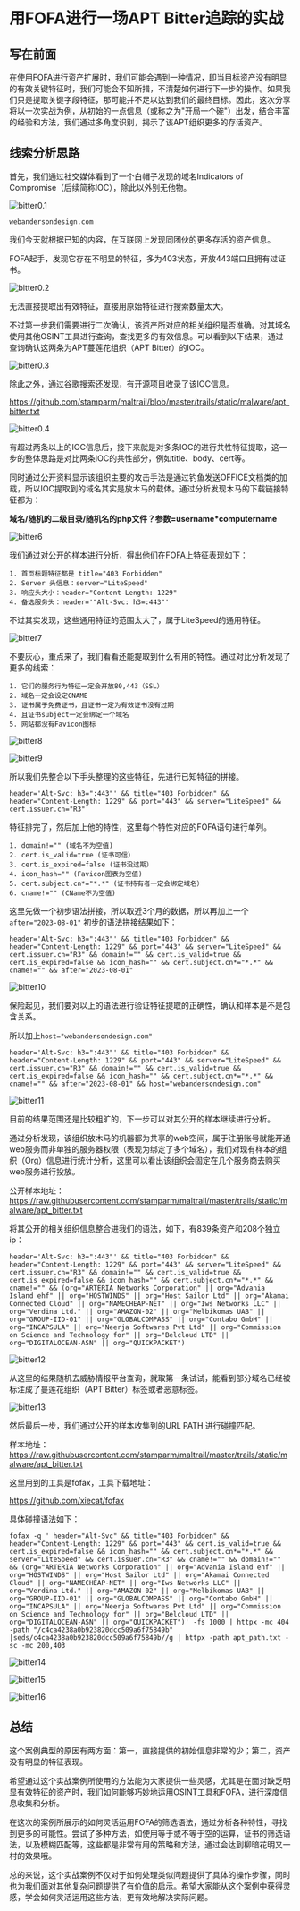 # 用FOFA进行一场APT Bitter追踪的实战

## 写在前面

在使用FOFA进行资产扩展时，我们可能会遇到一种情况，即当目标资产没有明显的有效关键特征时，我们可能会不知所措，不清楚如何进行下一步的操作。如果我们只是提取关键字段特征，那可能并不足以达到我们的最终目标。因此，这次分享将以一次实战为例，从初始的一点信息（或称之为"开局一个碗"）出发，结合丰富的经验和方法，我们通过多角度识别，揭示了该APT组织更多的存活资产。

## 线索分析思路

首先，我们通过社交媒体看到了一个白帽子发现的域名Indicators of Compromise（后续简称IOC），除此以外别无他物。

![bitter0.1](https://github.com/FofaInfo/Awesome-FOFA/blob/6496bcf4f1d0d9aedd55e5f7488bab3a44faa774/Storage/bitter0.1.png)

```
webandersondesign.com
```


我们今天就根据已知的内容，在互联网上发现同团伙的更多存活的资产信息。

FOFA起手，发现它存在不明显的特征，多为403状态，开放443端口且拥有过证书。    

![bitter0.2](https://github.com/FofaInfo/Awesome-FOFA/blob/6496bcf4f1d0d9aedd55e5f7488bab3a44faa774/Storage/bitter0.2.png)   


无法直接提取出有效特征，直接用原始特征进行搜索数量太大。


不过第一步我们需要进行二次确认，该资产所对应的相关组织是否准确。对其域名使用其他OSINT工具进行查询，查找更多的有效信息。可以看到以下结果，通过查询确认这两条为APT蔓莲花组织（APT Bitter）的IOC。

![bitter0.3](https://github.com/FofaInfo/Awesome-FOFA/blob/6496bcf4f1d0d9aedd55e5f7488bab3a44faa774/Storage/bitter0.3.png)


除此之外，通过谷歌搜索还发现，有开源项目收录了该IOC信息。

https://github.com/stamparm/maltrail/blob/master/trails/static/malware/apt_bitter.txt

![bitter0.4](https://github.com/FofaInfo/Awesome-FOFA/blob/6496bcf4f1d0d9aedd55e5f7488bab3a44faa774/Storage/bitter0.4.png)



有超过两条以上的IOC信息后，接下来就是对多条IOC的进行共性特征提取，这一步的整体思路是对比两条IOC的共性部分，例如title、body、cert等。

同时通过公开资料显示该组织主要的攻击手法是通过钓鱼发送OFFICE文档类的加载，所以IOC提取到的域名其实是放木马的载体。通过分析发现木马的下载链接特征都为：

**域名/随机的二级目录/随机名的php文件？参数=username*computername**

![bitter6](https://github.com/FofaInfo/Awesome-FOFA/blob/1f903e5d026f6e0b59f8751aaf749edec8a0c2dc/Storage/bitter6.png)



我们通过对公开的样本进行分析，得出他们在FOFA上特征表现如下：

```
1. 首页标题特征都是 title="403 Forbidden"
2. Server 头信息：server="LiteSpeed" 
3. 响应头大小：header="Content-Length: 1229"
4. 备选服务头：header='"Alt-Svc: h3=:443"'
```


不过其实发现，这些通用特征的范围太大了，属于LiteSpeed的通用特征。


![bitter7](https://github.com/FofaInfo/Awesome-FOFA/blob/1f903e5d026f6e0b59f8751aaf749edec8a0c2dc/Storage/bitter7.png)



不要灰心，重点来了，我们看看还能提取到什么有用的特性。通过对比分析发现了更多的线索：

```
1. 它们的服务行为特征一定会开放80,443（SSL）
2. 域名一定会设定CNAME
3. 证书属于免费证书，且证书一定为有效证书没有过期
4. 且证书subject一定会绑定一个域名
5. 网站都没有Favicon图标
```



![bitter8](https://github.com/FofaInfo/Awesome-FOFA/blob/1f903e5d026f6e0b59f8751aaf749edec8a0c2dc/Storage/bitter8.png)

![bitter9](https://github.com/FofaInfo/Awesome-FOFA/blob/1f903e5d026f6e0b59f8751aaf749edec8a0c2dc/Storage/bitter9.png)


所以我们先整合以下手头整理的这些特征，先进行已知特征的拼接。

```
header='Alt-Svc: h3=":443"' && title="403 Forbidden" && header="Content-Length: 1229" && port="443" && server="LiteSpeed" && cert.issuer.cn="R3"
```

特征排完了，然后加上他的特性，这里每个特性对应的FOFA语句进行单列。

```
1. domain!="" (域名不为空值)
2. cert.is_valid=true (证书可信）
3. cert.is_expired=false (证书没过期）
4. icon_hash="" (Favicon图表为空值)
5. cert.subject.cn*="*.*" (证书持有者一定会绑定域名）
6. cname!="" (CName不为空值)
```


这里先做一个初步语法拼接，所以取近3个月的数据，所以再加上一个`after="2023-08-01"`
初步的语法拼接结果如下：

```
header='Alt-Svc: h3=":443"' && title="403 Forbidden" && header="Content-Length: 1229" && port="443" && server="LiteSpeed" && cert.issuer.cn="R3" && domain!="" && cert.is_valid=true && cert.is_expired=false && icon_hash="" && cert.subject.cn*="*.*" && cname!="" && after="2023-08-01"
```


![bitter10](https://github.com/FofaInfo/Awesome-FOFA/blob/1f903e5d026f6e0b59f8751aaf749edec8a0c2dc/Storage/bitter10.png)


保险起见，我们要对以上的语法进行验证特征提取的正确性，确认和样本是不是包含关系。

所以加上`host="webandersondesign.com"`

```
header='Alt-Svc: h3=":443"' && title="403 Forbidden" && header="Content-Length: 1229" && port="443" && server="LiteSpeed" && cert.issuer.cn="R3" && domain!="" && cert.is_valid=true && cert.is_expired=false && icon_hash="" && cert.subject.cn*="*.*" && cname!="" && after="2023-08-01" && host="webandersondesign.com"
```


![bitter11](https://github.com/FofaInfo/Awesome-FOFA/blob/1f903e5d026f6e0b59f8751aaf749edec8a0c2dc/Storage/bitter11.png)



目前的结果范围还是比较粗旷的，下一步可以对其公开的样本继续进行分析。

通过分析发现，该组织放木马的机器都为共享的web空间，属于注册账号就能开通web服务而非单独的服务器权限（表现为绑定了多个域名），我们对现有样本的组织（Org）信息进行统计分析，这里可以看出该组织会固定在几个服务商去购买web服务进行投放。

公开样本地址：
https://raw.githubusercontent.com/stamparm/maltrail/master/trails/static/malware/apt_bitter.txt

将其公开的相关组织信息整合进我们的语法，如下，有839条资产和208个独立ip：

```
header='Alt-Svc: h3=":443"' && title="403 Forbidden" && header="Content-Length: 1229" && port="443" && server="LiteSpeed" && cert.issuer.cn="R3" && domain!="" && cert.is_valid=true && cert.is_expired=false && icon_hash="" && cert.subject.cn*="*.*" && cname!="" && (org="ARTERIA Networks Corporation" || org="Advania Island ehf" || org="HOSTWINDS" || org="Host Sailor Ltd" || org="Akamai Connected Cloud" || org="NAMECHEAP-NET" || org="Iws Networks LLC" || org="Verdina Ltd." || org="AMAZON-02" || org="Melbikomas UAB" || org="GROUP-IID-01" || org="GLOBALCOMPASS" || org="Contabo GmbH" || org="INCAPSULA" || org="Neerja Softwares Pvt Ltd" || org="Commission on Science and Technology for" || org="Belcloud LTD" || org="DIGITALOCEAN-ASN" || org="QUICKPACKET")
```


![bitter12](https://github.com/FofaInfo/Awesome-FOFA/blob/1f903e5d026f6e0b59f8751aaf749edec8a0c2dc/Storage/bitter12.png)

从这里的结果随机去威胁情报平台查询，就取第一条试试，能看到部分域名已经被标注成了蔓莲花组织（APT Bitter）标签或者恶意标签。

![bitter13](https://github.com/FofaInfo/Awesome-FOFA/blob/1f903e5d026f6e0b59f8751aaf749edec8a0c2dc/Storage/bitter13.png)


然后最后一步，我们通过公开的样本收集到的URL PATH 进行碰撞匹配。

样本地址：
https://raw.githubusercontent.com/stamparm/maltrail/master/trails/static/malware/apt_bitter.txt

这里用到的工具是fofax，工具下载地址：

https://github.com/xiecat/fofax

具体碰撞语法如下：

```
fofax -q ' header="Alt-Svc" && title="403 Forbidden" && header="Content-Length: 1229" && port="443" && cert.is_valid=true && cert.is_expired=false && icon_hash="" && cert.subject.cn*="*.*" && server="LiteSpeed" && cert.issuer.cn="R3" && cname!="" && domain!="" && (org="ARTERIA Networks Corporation" || org="Advania Island ehf" || org="HOSTWINDS" || org="Host Sailor Ltd" || org="Akamai Connected Cloud" || org="NAMECHEAP-NET" || org="Iws Networks LLC" || org="Verdina Ltd." || org="AMAZON-02" || org="Melbikomas UAB" || org="GROUP-IID-01" || org="GLOBALCOMPASS" || org="Contabo GmbH" || org="INCAPSULA" || org="Neerja Softwares Pvt Ltd" || org="Commission on Science and Technology for" || org="Belcloud LTD" || org="DIGITALOCEAN-ASN" || org="QUICKPACKET")' -fs 1000 | httpx -mc 404 -path "/c4ca4238a0b923820dcc509a6f75849b" |seds/c4ca4238a0b923820dcc509a6f75849b//g | httpx -path apt_path.txt -sc -mc 200,403
```

![bitter14](https://github.com/FofaInfo/Awesome-FOFA/blob/1f903e5d026f6e0b59f8751aaf749edec8a0c2dc/Storage/bitter14.png)

![bitter15](https://github.com/FofaInfo/Awesome-FOFA/blob/1f903e5d026f6e0b59f8751aaf749edec8a0c2dc/Storage/bitter15.png)

![bitter16](https://github.com/FofaInfo/Awesome-FOFA/blob/1f903e5d026f6e0b59f8751aaf749edec8a0c2dc/Storage/bitter16.png)




## 总结

这个案例典型的原因有两方面：第一，直接提供的初始信息非常的少；第二，资产没有明显的特征表现。

希望通过这个实战案例所使用的方法能为大家提供一些灵感，尤其是在面对缺乏明显有效特征的资产时，我们如何能够巧妙地运用OSINT工具和FOFA，进行深度信息收集和分析。

在这次的案例所展示的如何灵活运用FOFA的筛选语法，通过分析各种特性，寻找到更多的可能性。尝试了多种方法，如使用等于或不等于空的运算，证书的筛选语法，以及模糊匹配等，这些都是非常有用的策略和方法，通过会达到柳暗花明又一村的效果哦。

总的来说，这个实战案例不仅对于如何处理类似问题提供了具体的操作步骤，同时也为我们面对其他复杂问题提供了有价值的启示。希望大家能从这个案例中获得灵感，学会如何灵活运用这些方法，更有效地解决实际问题。
